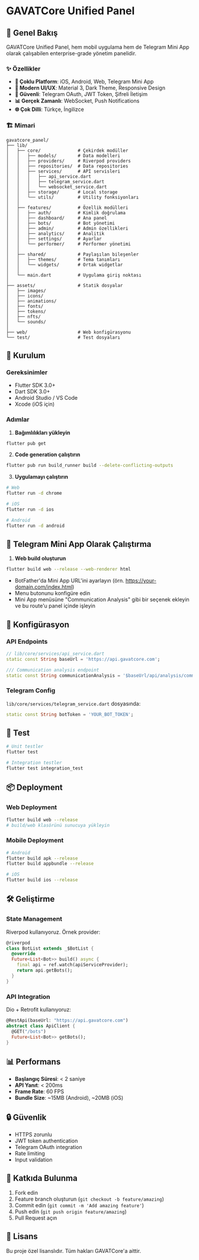 # GAVATCore Unified Panel

## 🚀 Genel Bakış

GAVATCore Unified Panel, hem mobil uygulama hem de Telegram Mini App olarak çalışabilen enterprise-grade yönetim panelidir.

### ✨ Özellikler

- **📱 Çoklu Platform**: iOS, Android, Web, Telegram Mini App
- **🎨 Modern UI/UX**: Material 3, Dark Theme, Responsive Design
- **🔐 Güvenli**: Telegram OAuth, JWT Token, Şifreli İletişim
- **📊 Gerçek Zamanlı**: WebSocket, Push Notifications
- **🌐 Çok Dilli**: Türkçe, İngilizce

### 🏗️ Mimari

```
gavatcore_panel/
├── lib/
│   ├── core/              # Çekirdek modüller
│   │   ├── models/        # Data modelleri
│   │   ├── providers/     # Riverpod providers
│   │   ├── repositories/  # Data repositories
│   │   ├── services/      # API servisleri
│   │   │   ├── api_service.dart
│   │   │   ├── telegram_service.dart
│   │   │   └── websocket_service.dart
│   │   ├── storage/       # Local storage
│   │   └── utils/         # Utility fonksiyonları
│   │
│   ├── features/          # Özellik modülleri
│   │   ├── auth/          # Kimlik doğrulama
│   │   ├── dashboard/     # Ana panel
│   │   ├── bots/          # Bot yönetimi
│   │   ├── admin/         # Admin özellikleri
│   │   ├── analytics/     # Analitik
│   │   ├── settings/      # Ayarlar
│   │   └── performer/     # Performer yönetimi
│   │
│   ├── shared/            # Paylaşılan bileşenler
│   │   ├── themes/        # Tema tanımları
│   │   └── widgets/       # Ortak widgetlar
│   │
│   └── main.dart          # Uygulama giriş noktası
│
├── assets/                # Statik dosyalar
│   ├── images/
│   ├── icons/
│   ├── animations/
│   ├── fonts/
│   ├── tokens/
│   ├── nfts/
│   └── sounds/
│
├── web/                   # Web konfigürasyonu
└── test/                  # Test dosyaları
```

## 🚀 Kurulum

### Gereksinimler
- Flutter SDK 3.0+
- Dart SDK 3.0+
- Android Studio / VS Code
- Xcode (iOS için)

### Adımlar

1. **Bağımlılıkları yükleyin**
```bash
flutter pub get
```

2. **Code generation çalıştırın**
```bash
flutter pub run build_runner build --delete-conflicting-outputs
```

3. **Uygulamayı çalıştırın**
```bash
# Web
flutter run -d chrome

# iOS
flutter run -d ios

# Android
flutter run -d android
```

## 📱 Telegram Mini App Olarak Çalıştırma

1. **Web build oluşturun**
```bash
flutter build web --release --web-renderer html
```

- BotFather'da Mini App URL'ini ayarlayın (örn. https://your-domain.com/index.html)
- Menu butonunu konfigüre edin
- Mini App menüsüne "Communication Analysis" gibi bir seçenek ekleyin ve bu route'u panel içinde işleyin

## 🔧 Konfigürasyon

### API Endpoints
```dart
// lib/core/services/api_service.dart
static const String baseUrl = 'https://api.gavatcore.com';

/// Communication analysis endpoint
static const String communicationAnalysis = '$baseUrl/api/analysis/communication';
```

### Telegram Config
`lib/core/services/telegram_service.dart` dosyasında:
```dart
static const String botToken = 'YOUR_BOT_TOKEN';
```

## 🧪 Test

```bash
# Unit testler
flutter test

# Integration testler
flutter test integration_test
```

## 📦 Deployment

### Web Deployment
```bash
flutter build web --release
# build/web klasörünü sunucuya yükleyin
```

### Mobile Deployment
```bash
# Android
flutter build apk --release
flutter build appbundle --release

# iOS
flutter build ios --release
```

## 🛠️ Geliştirme

### State Management
Riverpod kullanıyoruz. Örnek provider:
```dart
@riverpod
class BotList extends _$BotList {
  @override
  Future<List<Bot>> build() async {
    final api = ref.watch(apiServiceProvider);
    return api.getBots();
  }
}
```

### API Integration
Dio + Retrofit kullanıyoruz:
```dart
@RestApi(baseUrl: "https://api.gavatcore.com")
abstract class ApiClient {
  @GET("/bots")
  Future<List<Bot>> getBots();
}
```

## 📊 Performans

- **Başlangıç Süresi**: < 2 saniye
- **API Yanıt**: < 200ms
- **Frame Rate**: 60 FPS
- **Bundle Size**: ~15MB (Android), ~20MB (iOS)

## 🔒 Güvenlik

- HTTPS zorunlu
- JWT token authentication
- Telegram OAuth integration
- Rate limiting
- Input validation

## 🤝 Katkıda Bulunma

1. Fork edin
2. Feature branch oluşturun (`git checkout -b feature/amazing`)
3. Commit edin (`git commit -m 'Add amazing feature'`)
4. Push edin (`git push origin feature/amazing`)
5. Pull Request açın

## 📄 Lisans

Bu proje özel lisanslıdır. Tüm hakları GAVATCore'a aittir. 
